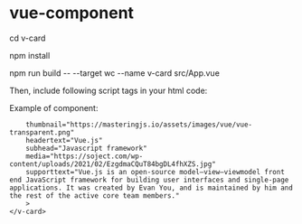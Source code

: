 # vue-component

cd v-card

npm install

npm run build -- --target wc --name v-card src/App.vue

Then, include following script tags in your html code:
<script src="https://cdnjs.cloudflare.com/ajax/libs/vue/2.6.10/vue.min.js"></script>

<script src="path/to/dist/v-card.min.js"></script>


Example of component:
```<v-card
    thumbnail="https://masteringjs.io/assets/images/vue/vue-transparent.png"
    headertext="Vue.js"
    subhead="Javascript framework"
    media="https://soject.com/wp-content/uploads/2021/02/EzgdmaCQuT84bgDL4fhXZS.jpg"
    supporttext="Vue.js is an open-source model–view–viewmodel front end JavaScript framework for building user interfaces and single-page applications. It was created by Evan You, and is maintained by him and the rest of the active core team members."
    >
</v-card>
```

